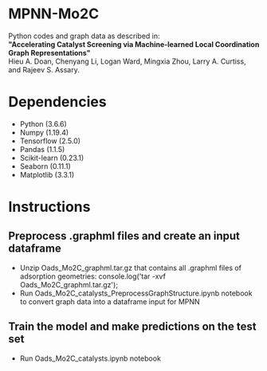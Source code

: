 # MPNN-Mo2C
Python codes and graph data as described in:\
**"Accelerating Catalyst Screening via Machine-learned Local Coordination Graph Representations"**\
Hieu A. Doan, Chenyang Li, Logan Ward, Mingxia Zhou, Larry A. Curtiss, and Rajeev S. Assary. 

# Dependencies
- Python (3.6.6) 
- Numpy (1.19.4)
- Tensorflow (2.5.0)
- Pandas (1.1.5)
- Scikit-learn (0.23.1)
- Seaborn (0.11.1)
- Matplotlib (3.3.1) 

# Instructions
## Preprocess .graphml files and create an input dataframe
- Unzip Oads_Mo2C_graphml.tar.gz that contains all .graphml files of adsorption geometries:
console.log('tar -xvf Oads_Mo2C_graphml.tar.gz');
- Run Oads_Mo2C_catalysts_PreprocessGraphStructure.ipynb notebook to convert graph data into a dataframe input for MPNN 

## Train the model and make predictions on the test set
- Run Oads_Mo2C_catalysts.ipynb notebook

